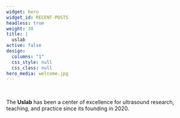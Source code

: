 ```yaml
---
widget: hero
widget_id: RECENT-POSTS
headless: true
weight: 30
title: |
  uslab  
active: false
design:
  columns: "1"
  css_style: null
  css_class: null
hero_media: welcome.jpg
---
```

<br>

The **Uslab** has been a center of excellence for ultrasound research, teaching, and practice since its founding in 2020.
